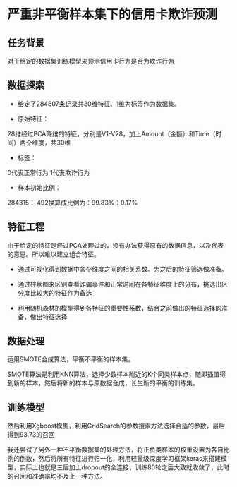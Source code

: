 
# 严重非平衡样本集下的信用卡欺诈预测

## 任务背景

对于给定的数据集训练模型来预测信用卡行为是否为欺诈行为

## 数据探索
- 给定了284807条记录共30维特征、1维为标签作为数据集。

- 原始特征：

28维经过PCA降维的特征，分别是V1-V28，加上Amount（金额）和Time（时间）两个维度，共30维

- 标签：

0代表正常行为
1代表欺诈行为

- 样本初始比例：

284315： 492换算成比例为：99.83%：0.17%

## 特征工程

由于给定的特征是经过PCA处理过的，没有办法获得原有的数据信息，以及代表的意思。所以难以建立组合特征。

- 通过可视化得到数据中各个维度之间的相关系数。为之后的特征筛选做准备。

- 通过柱状图来区别查看诈骗事件和正常时间在各特征维度上的分布，挑选出区分度比较大的特征作为备选

- 利用随机森林的模型得到各特征的重要性系数，结合之前做出的特征选择的准备，做出特征选择

## 数据处理

运用SMOTE合成算法，平衡不平衡的样本集。

SMOTE算法是利用KNN算法，选择少数样本附近的K个同类样本点，随即插值得到新的样本，然后将新的样本与原数据合成，长生新的平衡的训练集。

## 训练模型

然后利用Xgboost模型，利用GridSearch的参数搜索方法选择合适的参数，最后得到93.73的召回

我还尝试了另外一种不平衡数据集的处理方法，将正负类样本的权重设置为各自比例的倒数，然后将所有特征进行归一化，利用轻量级深度学习框架keras来搭建模型，实际上也就是三层加上dropout的全连接，训练80轮之后大致就收敛了，此时的召回和准确率均不及上一种方法。




